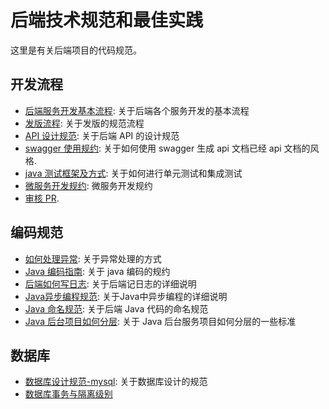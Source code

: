 # 后端技术规范和最佳实践

这里是有关后端项目的代码规范。

## 开发流程

- [后端服务开发基本流程](./process/basic-service-developer-flow.md): 关于后端各个服务开发的基本流程
- [发版流程](./process/release-guideline.md): 关于发版的规范流程
- [API 设计规范](./process/API设计规范.md): 关于后端 API 的设计规范
- [swagger 使用规约](./process/swagger-usage-guideline.md): 关于如何使用 swagger 生成 api 文档已经 api 文档的风格.
- [java 测试框架及方式](./java-service-test.md): 关于如何进行单元测试和集成测试
- [微服务开发规约](./process/service-basic-rule.md): 微服务开发规约
- [审核 PR](./process/how-to-review-pr.md).

## 编码规范

- [如何处理异常](./code/how-to-handle-exception.md): 关于异常处理的方式
- [Java 编码指南](./code/java-code-guideline.md): 关于 java 编码的规约
- [后端如何写日志](./code/如何写日志.md): 关于后端记日志的详细说明
- [Java异步编程规范](./code/java异步编程规范.md): 关于Java中异步编程的详细说明
- [Java 命名规范](./code/Java命名规范.md): 关于后端 Java 代码的命名规范
- [Java 后台项目如何分层](./code/Java后台服务分层规范.md): 关于 Java 后台服务项目如何分层的一些标准

## 数据库

- [数据库设计规范-mysql](./database/数据库设计规范-mysql.md): 关于数据库设计的规范
- [数据库事务与隔离级别](./database/数据库事务与隔离级别.md)
